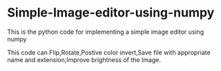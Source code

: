 # Simple-Image-editor-using-numpy

This is the python code for implementing a simple image editor using numpy

This code can Flip,Rotate,Postive color invert,Save file with appropriate name and extension,Improve brightness of the Image.
